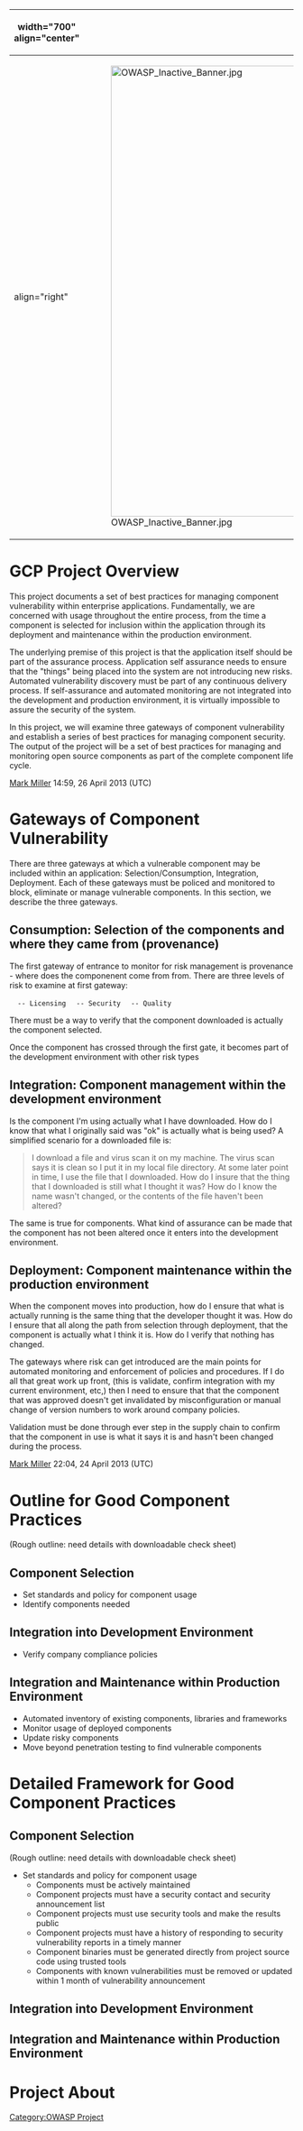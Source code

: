 <table>
<thead>
<tr class="header">
<th><p>width="700" align="center"</p></th>
<th><p><br />
</p></th>
<th><p>width="500" align="center"</p></th>
<th><p><br />
</p></th>
</tr>
</thead>
<tbody>
<tr class="odd">
<td><p>align="right"</p></td>
<td><figure>
<img src="OWASP_Inactive_Banner.jpg" title="OWASP_Inactive_Banner.jpg" alt="OWASP_Inactive_Banner.jpg" width="800" /><figcaption>OWASP_Inactive_Banner.jpg</figcaption>
</figure></td>
<td><p>align="right"</p></td>
<td></td>
</tr>
</tbody>
</table>

# GCP Project Overview

This project documents a set of best practices for managing component
vulnerability within enterprise applications. Fundamentally, we are
concerned with usage throughout the entire process, from the time a
component is selected for inclusion within the application through its
deployment and maintenance within the production environment.

The underlying premise of this project is that the application itself
should be part of the assurance process. Application self assurance
needs to ensure that the "things" being placed into the system are not
introducing new risks. Automated vulnerability discovery must be part of
any continuous delivery process. If self-assurance and automated
monitoring are not integrated into the development and production
environment, it is virtually impossible to assure the security of the
system.

In this project, we will examine three gateways of component
vulnerability and establish a series of best practices for managing
component security. The output of the project will be a set of best
practices for managing and monitoring open source components as part of
the complete component life cycle.

[Mark Miller](User:Mark_Miller "wikilink") 14:59, 26 April 2013 (UTC)

# Gateways of Component Vulnerability

There are three gateways at which a vulnerable component may be included
within an application: Selection/Consumption, Integration, Deployment.
Each of these gateways must be policed and monitored to block, eliminate
or manage vulnerable components. In this section, we describe the three
gateways.

## **Consumption**: Selection of the components and where they came from (provenance)

The first gateway of entrance to monitor for risk management is
provenance - where does the componenent come from from. There are three
levels of risk to examine at first gateway:

`  -- Licensing`
`  -- Security`
`  -- Quality`

There must be a way to verify that the component downloaded is actually
the component selected.

Once the component has crossed through the first gate, it becomes part
of the development environment with other risk types

## **Integration**: Component management within the development environment

Is the component I'm using actually what I have downloaded. How do I
know that what I originally said was "ok" is actually what is being
used? A simplified scenario for a downloaded file is:

> I download a file and virus scan it on my machine.
> The virus scan says it is clean so I put it in my local file
> directory.
> At some later point in time, I use the file that I downloaded.
> How do I insure that the thing that I downloaded is still what I
> thought it was?
> How do I know the name wasn't changed, or the contents of the file
> haven't been altered?

The same is true for components. What kind of assurance can be made that
the component has not been altered once it enters into the development
environment.

## **Deployment**: Component maintenance within the production environment

When the component moves into production, how do I ensure that what is
actually running is the same thing that the developer thought it was.
How do I ensure that all along the path from selection through
deployment, that the component is actually what I think it is. How do I
verify that nothing has changed.

The gateways where risk can get introduced are the main points for
automated monitoring and enforcement of policies and procedures. If I do
all that great work up front, (this is validate, confirm integration
with my current environment, etc,) then I need to ensure that that the
component that was approved doesn't get invalidated by misconfiguration
or manual change of version numbers to work around company policies.

Validation must be done through ever step in the supply chain to confirm
that the component in use is what it says it is and hasn't been changed
during the process.

[Mark Miller](User:Mark_Miller "wikilink") 22:04, 24 April 2013 (UTC)

# Outline for Good Component Practices

(Rough outline: need details with downloadable check sheet)

## Component Selection

  - Set standards and policy for component usage
  - Identify components needed

## Integration into Development Environment

  - Verify company compliance policies

## Integration and Maintenance within Production Environment

  - Automated inventory of existing components, libraries and frameworks
  - Monitor usage of deployed components
  - Update risky components
  - Move beyond penetration testing to find vulnerable components

# Detailed Framework for Good Component Practices

## Component Selection

(Rough outline: need details with downloadable check sheet)

  - Set standards and policy for component usage
      - Components must be actively maintained
      - Component projects must have a security contact and security
        announcement list
      - Component projects must use security tools and make the results
        public
      - Component projects must have a history of responding to security
        vulnerability reports in a timely manner
      - Component binaries must be generated directly from project
        source code using trusted tools
      - Components with known vulnerabilities must be removed or updated
        within 1 month of vulnerability announcement

## Integration into Development Environment

## Integration and Maintenance within Production Environment

# Project About

[Category:OWASP Project](Category:OWASP_Project "wikilink")
